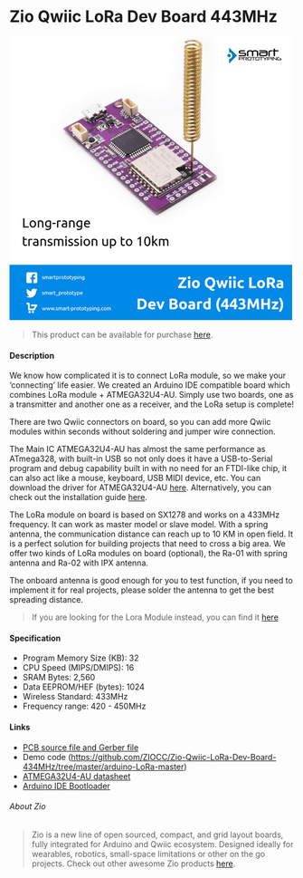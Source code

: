# Zio Qwiic LoRa Dev Board 443MHz

![](lora-dev-board-443.png)

> This product can be available for purchase [here](https://www.smart-prototyping.com/Zio-Qwiic-LoRa-Dev-Board-443MHz).



#### Description

We know how complicated it is to connect LoRa module, so we make your ‘connecting’ life easier. We created an Arduino IDE compatible board which combines LoRa module + ATMEGA32U4-AU. Simply use two boards, one as a transmitter and another one as a receiver, and the LoRa setup is complete!

There are two Qwiic connectors on board, so you can add more Qwiic modules within seconds without soldering and jumper wire connection. 

The Main IC ATMEGA32U4-AU has almost the same performance as ATmega328, with built-in USB so not only does it have a USB-to-Serial program and debug capability built in with no need for an FTDI-like chip, it can also act like a mouse, keyboard, USB MIDI device, etc.
You can download the driver for ATMEGA32U4-AU [here](https://github.com/adafruit/Adafruit_Windows_Drivers/releases/download/1.2/adafruit_drivers.exe). Alternatively, you can check out the installation guide [here](https://learn.adafruit.com/adafruit-arduino-ide-setup/windows-driver-installation).


The LoRa module on board is based on SX1278 and works on a 433MHz frequency. It can work as master model or slave model. With a spring antenna, the communication distance can reach up to 10 KM in open field. It is a perfect solution for building projects that need to cross a big area. We offer two kinds of LoRa modules on board (optional), the Ra-01 with spring antenna and Ra-02 with IPX antenna. 

The onboard antenna is good enough for you to test function, if you need to implement it for real projects, please solder the antenna to get the best spreading distance.


> If you are looking for the Lora Module instead, you can find it [here](https://www.smart-prototyping.com/index.php?route=product/search&search=lora)



#### Specification

* Program Memory Size (KB): 32
* CPU Speed (MIPS/DMIPS): 16
* SRAM Bytes: 2,560
* Data EEPROM/HEF (bytes): 1024
* Wireless Standard: 433MHz
* Frequency range: 420 - 450MHz



#### Links

* [PCB source file and Gerber file](https://github.com/ZIOCC/Zio-Qwiic-LoRa-Dev-Board-434MHz)
* Demo code (https://github.com/ZIOCC/Zio-Qwiic-LoRa-Dev-Board-434MHz/tree/master/arduino-LoRa-master)
* [ATMEGA32U4-AU datasheet](http://ww1.microchip.com/downloads/en/DeviceDoc/Atmel-7766-8-bit-AVR-ATmega16U4-32U4_Datasheet.pdf)
* [Arduino IDE Bootloader](https://github.com/adafruit/Adafruit_Windows_Drivers/releases/download/1.2/adafruit_drivers.exe)





###### About Zio
> Zio is a new line of open sourced, compact, and grid layout boards, fully integrated for Arduino and Qwiic ecosystem. Designed ideally for wearables, robotics, small-space limitations or other on the go projects. Check out other awesome Zio products [here](https://www.smart-prototyping.com/Zio).
